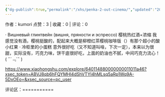 ```yaml
---
{"dg-publish":true,"permalink":"/xhs/penka-2-out-cinema/","updated":"2025-03-17T22:29:57.313+08:00"}
---
```


作者：kumori
点赞：3   |   收藏：0   |   评论：0

· Вишневый глинтвейн (вишня, пряности и эспрессо) 樱桃热红酒+浓缩 我感觉没有酒，樱桃挺酸的，配起来大概是柳橙红茶樱桃咖啡版（）有那个超小的酸小红果
· 冷柜里的小蛋糕 意外很好吃（又不知道叫啥，下次一定），本来以为很甜，实际没有，巧克力味，饼干底很好吃，上面的奶油也不腻，中间巧克力流心！( ﻿˶﻿´﹃`˵﻿ )

https://www.xiaohongshu.com/explore/640114880000000011011a46?xsec_token=ABVJ8qb6hFQYMHl4dShVTYl4hMLsq5aRp1Wq9A-5DxOEo=&xsec_source=pc_user

评论区：===========

